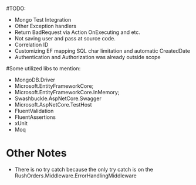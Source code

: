 #TODO:

- Mongo Test Integration
- Other Exception handlers
- Return BadRequest via Action OnExecuting and etc.
- Not saving user and pass at source code.
- Correlation ID
- Customizing EF mapping SQL char limitation and automatic CreatedDate 
- Authentication and Authorization was already outside scope

#Some utilized libs to mention:
- MongoDB.Driver
- Microsoft.EntityFrameworkCore;
- Microsoft.EntityFrameworkCore.InMemory;
- Swashbuckle.AspNetCore.Swagger
- Microsoft.AspNetCore.TestHost
- FluentValidation
- FluentAssertions
- xUnit
- Moq

# Other Notes
- There is no try catch because the only try catch is on the  RushOrders.Middleware.ErrorHandlingMiddleware